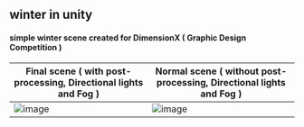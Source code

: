 ## winter in unity
#### simple winter scene created for DimensionX ( Graphic Design Competition )


| Final scene ( with post-processing, Directional lights and Fog ) | Normal scene ( without post-processing, Directional lights and Fog ) |
| ----- | ----- |
| ![image](https://user-images.githubusercontent.com/61319844/158134396-87bc3899-a840-4059-8756-4295da060678.png) | ![image](https://user-images.githubusercontent.com/61319844/158134525-cd5d1c54-d209-4766-b729-37a54287cc54.png)  |

